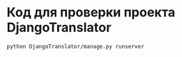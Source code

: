 # Код для проверки проекта DjangoTranslator
```
python DjangoTranslator/manage.py runserver
```





